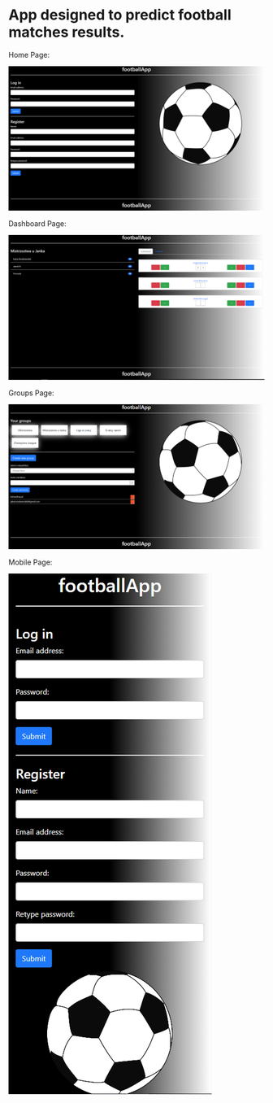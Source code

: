 # App designed to predict football matches results. 

Home Page:

![alt text](https://raw.githubusercontent.com/Niedzwiedzki/footballApp/master/home.PNG)

Dashboard Page:

![alt text](https://raw.githubusercontent.com/Niedzwiedzki/footballApp/master/dashboard.PNG)

Groups Page:

![alt text](https://raw.githubusercontent.com/Niedzwiedzki/footballApp/master/groups.PNG)

Mobile Page:

![alt text](https://raw.githubusercontent.com/Niedzwiedzki/footballApp/master/mobile.PNG)
